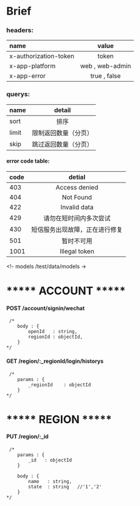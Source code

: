 # Brief

### headers:

|        **name**         |       **value**       |
| :-----------------      | :-------------------: |
|  x-authorization-token  |          token        |
|  x-app-platform         |     web , web-admin   |
|  x-app-error            |     true , false      |

### querys:

|        **name**         |       **detail**       |
| :-----------------      | :-------------------: |
|        sort             |          排序           |
|        limit            |       限制返回数量（分页） |
|        skip             |       跳过返回数量（分页） |


#### error code table:

| **code** | **detial** | 
|:---|:---:|
| 403 | Access denied |
| 404 | Not Found |
| 422 | Invalid data |
| 429 | 请勿在短时间内多次尝试 |
| 430 | 短信服务出现故障，正在进行修复 |
| 501 | 暂时不可用 |
| 1001 | Illegal token |


<!- models /test/data/models ->



# ***** ACCOUNT *****

#### POST  /account/signin/wechat  
``` 
 /*
    body : {
        openId   : string,
        regionId : objectId,
    }
*/

```
#### GET  /region/:_regionId/login/historys  
``` 
 /*
    params : {
        _regionId    : objectId
    }
*/

```

# ***** REGION *****

#### PUT  /region/:_id  
``` 
 /*
    params : {
        _id   : objectId
    }

    body : {
        name   : string,
        state  : string   //'1','2'
    }
*/

```
